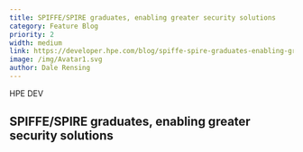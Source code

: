 ```yaml
---
title: SPIFFE/SPIRE graduates, enabling greater security solutions
category: Feature Blog
priority: 2
width: medium
link: https://developer.hpe.com/blog/spiffe-spire-graduates-enabling-greater-security-solutions/
image: /img/Avatar1.svg
author: Dale Rensing
---
```

H﻿PE DEV

## SPIFFE/SPIRE graduates, enabling greater security solutions
